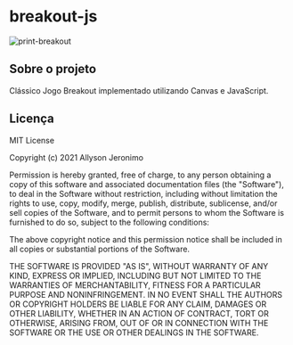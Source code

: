 # breakout-js

![print-breakout](https://user-images.githubusercontent.com/32485354/104591910-2731a400-564c-11eb-84fd-794c2252b213.png)


## Sobre o projeto

Clássico Jogo Breakout implementado utilizando Canvas e JavaScript.


## Licença

MIT License

Copyright (c) 2021 Allyson Jeronimo

Permission is hereby granted, free of charge, to any person obtaining a copy
of this software and associated documentation files (the "Software"), to deal
in the Software without restriction, including without limitation the rights
to use, copy, modify, merge, publish, distribute, sublicense, and/or sell
copies of the Software, and to permit persons to whom the Software is
furnished to do so, subject to the following conditions:

The above copyright notice and this permission notice shall be included in all
copies or substantial portions of the Software.

THE SOFTWARE IS PROVIDED "AS IS", WITHOUT WARRANTY OF ANY KIND, EXPRESS OR
IMPLIED, INCLUDING BUT NOT LIMITED TO THE WARRANTIES OF MERCHANTABILITY,
FITNESS FOR A PARTICULAR PURPOSE AND NONINFRINGEMENT. IN NO EVENT SHALL THE
AUTHORS OR COPYRIGHT HOLDERS BE LIABLE FOR ANY CLAIM, DAMAGES OR OTHER
LIABILITY, WHETHER IN AN ACTION OF CONTRACT, TORT OR OTHERWISE, ARISING FROM,
OUT OF OR IN CONNECTION WITH THE SOFTWARE OR THE USE OR OTHER DEALINGS IN THE
SOFTWARE.











